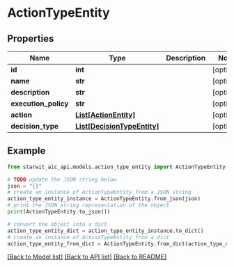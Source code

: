 # ActionTypeEntity


## Properties

Name | Type | Description | Notes
------------ | ------------- | ------------- | -------------
**id** | **int** |  | [optional] 
**name** | **str** |  | [optional] 
**description** | **str** |  | [optional] 
**execution_policy** | **str** |  | [optional] 
**action** | [**List[ActionEntity]**](ActionEntity.md) |  | [optional] 
**decision_type** | [**List[DecisionTypeEntity]**](DecisionTypeEntity.md) |  | [optional] 

## Example

```python
from starwit_aic_api.models.action_type_entity import ActionTypeEntity

# TODO update the JSON string below
json = "{}"
# create an instance of ActionTypeEntity from a JSON string
action_type_entity_instance = ActionTypeEntity.from_json(json)
# print the JSON string representation of the object
print(ActionTypeEntity.to_json())

# convert the object into a dict
action_type_entity_dict = action_type_entity_instance.to_dict()
# create an instance of ActionTypeEntity from a dict
action_type_entity_from_dict = ActionTypeEntity.from_dict(action_type_entity_dict)
```
[[Back to Model list]](../README.md#documentation-for-models) [[Back to API list]](../README.md#documentation-for-api-endpoints) [[Back to README]](../README.md)


